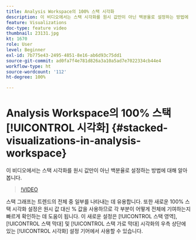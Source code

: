 ```yaml
---
title: Analysis Workspace의 100% 스택 시각화
description: 이 비디오에서는 스택 시각화를 원시 값만이 아닌 백분율로 설정하는 방법에 대해 알아봅니다.
feature: Visualizations
doc-type: feature video
thumbnail: 23131.jpg
kt: 1670
role: User
level: Beginner
exl-id: 7b775e43-2495-4851-8e16-ab6d93c75dd1
source-git-commit: ad0fa7f4e781d826a3a10a5ad7e7022334cb44e4
workflow-type: ht
source-wordcount: '112'
ht-degree: 100%

---
```


# Analysis Workspace의 100% 스택 [!UICONTROL 시각화] {#stacked-visualizations-in-analysis-workspace}

이 비디오에서는 스택 시각화를 원시 값만이 아닌 백분율로 설정하는 방법에 대해 알아봅니다.

>[!VIDEO](https://video.tv.adobe.com/v/23131/?quality=12)

스택 그래프는 트렌드의 전체 중 일부를 나타내는 데 유용합니다. 또한 새로운 100% 스택 시각화 설정은 원시 값 대신 % 값을 사용하므로 각 부분이 어떻게 전체에 기여하는지 빠르게 확인하는 데 도움이 됩니다. 이 새로운 설정은 [!UICONTROL 스택 영역], [!UICONTROL 스택 막대] 및 [!UICONTROL 스택 가로 막대] 시각화의 우측 상단에 있는 [!UICONTROL 시각화] 설정 기어에서 사용할 수 있습니다.
